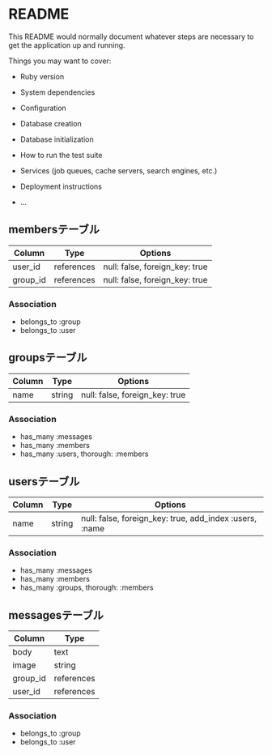 # README

This README would normally document whatever steps are necessary to get the
application up and running.

Things you may want to cover:

* Ruby version

* System dependencies

* Configuration

* Database creation

* Database initialization

* How to run the test suite

* Services (job queues, cache servers, search engines, etc.)

* Deployment instructions

* ...

## membersテーブル

|Column|Type|Options|
|------|----|-------|
|user_id|references|null: false, foreign_key: true|
|group_id|references|null: false, foreign_key: true|


### Association
- belongs_to :group
- belongs_to :user


## groupsテーブル

|Column|Type|Options|
|------|----|-------|
|name|string|null: false, foreign_key: true|


### Association
- has_many :messages
- has_many :members
- has_many :users, thorough: :members


## usersテーブル

|Column|Type|Options|
|------|----|-------|
|name|string|null: false, foreign_key: true, add_index :users, :name|


### Association
- has_many :messages
- has_many :members
- has_many :groups, thorough: :members


## messagesテーブル

|Column|Type|
|------|----|
|body|text|
|image|string|
|group_id|references|null: false, foreign_key: true|
|user_id|references|null: false, foreign_key: true|


### Association
- belongs_to :group
- belongs_to :user
